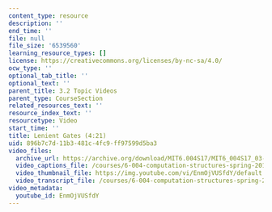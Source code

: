 ```yaml
---
content_type: resource
description: ''
end_time: ''
file: null
file_size: '6539560'
learning_resource_types: []
license: https://creativecommons.org/licenses/by-nc-sa/4.0/
ocw_type: ''
optional_tab_title: ''
optional_text: ''
parent_title: 3.2 Topic Videos
parent_type: CourseSection
related_resources_text: ''
resource_index_text: ''
resourcetype: Video
start_time: ''
title: Lenient Gates (4:21)
uid: 896b7c7d-11b3-481c-4fc9-ff97599d5ba3
video_files:
  archive_url: https://archive.org/download/MIT6.004S17/MIT6_004S17_03-02-07_300k.mp4
  video_captions_file: /courses/6-004-computation-structures-spring-2017/1218e85be1245f9098ec66b96383aaa6_EnmOjVUSfdY.vtt
  video_thumbnail_file: https://img.youtube.com/vi/EnmOjVUSfdY/default.jpg
  video_transcript_file: /courses/6-004-computation-structures-spring-2017/4255103405debe89f2158f601dfd8a80_EnmOjVUSfdY.pdf
video_metadata:
  youtube_id: EnmOjVUSfdY
---
```


